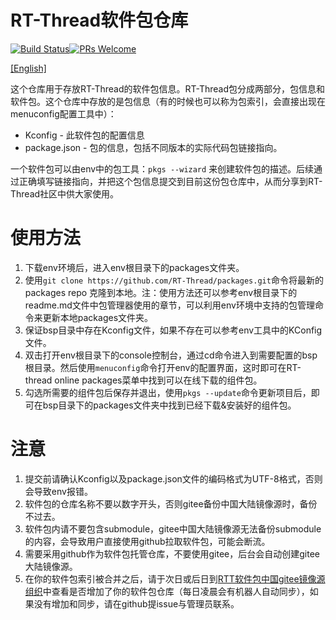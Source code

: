 # RT-Thread软件包仓库

[![Build Status](https://travis-ci.org/RT-Thread/packages.svg)](https://travis-ci.org/RT-Thread/packages)[![PRs Welcome](https://img.shields.io/badge/PRs-welcome-brightgreen.svg?style=flat)](https://github.com/RT-Thread/packages/pulls)

 [[English]](README_en.md)

这个仓库用于存放RT-Thread的软件包信息。RT-Thread包分成两部分，包信息和软件包。这个仓库中存放的是包信息（有的时候也可以称为包索引，会直接出现在menuconfig配置工具中）：

* Kconfig - 此软件包的配置信息
* package.json - 包的信息，包括不同版本的实际代码包链接指向。

一个软件包可以由env中的包工具：`pkgs --wizard` 来创建软件包的描述。后续通过正确填写链接指向，并把这个包信息提交到目前这份包仓库中，从而分享到RT-Thread社区中供大家使用。

# 使用方法
1. 下载env环境后，进入env根目录下的packages文件夹。
2. 使用`git clone https://github.com/RT-Thread/packages.git`命令将最新的packages repo 克隆到本地。注：使用方法还可以参考env根目录下的readme.md文件中包管理器使用的章节，可以利用env环境中支持的包管理命令来更新本地packages文件夹。
3. 保证bsp目录中存在Kconfig文件，如果不存在可以参考env工具中的KConfig文件。
4. 双击打开env根目录下的console控制台，通过cd命令进入到需要配置的bsp根目录。然后使用`menuconfig`命令打开env的配置界面，这时即可在RT-thread online packages菜单中找到可以在线下载的组件包。
5. 勾选所需要的组件包后保存并退出，使用`pkgs --update`命令更新项目后，即可在bsp目录下的packages文件夹中找到已经下载&安装好的组件包。

# 注意
1. 提交前请确认Kconfig以及package.json文件的编码格式为UTF-8格式，否则会导致env报错。
2. 软件包的仓库名称不要以数字开头，否则gitee备份中国大陆镜像源时，备份不过去。
3. 软件包内请不要包含submodule，gitee中国大陆镜像源无法备份submodule的内容，会导致用户直接使用github拉取软件包，可能会断流。
4. 需要采用github作为软件包托管仓库，不要使用gitee，后台会自动创建gitee大陆镜像源。
5. 在你的软件包索引被合并之后，请于次日或后日到[RTT软件包中国gitee镜像源组织](https://gitee.com/RT-Thread-Mirror)中查看是否增加了你的软件包仓库（每日凌晨会有机器人自动同步），如果没有增加和同步，请在github提issue与管理员联系。


